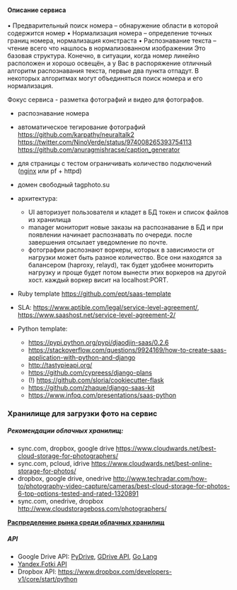 #### Описание сервиса

• Предварительный поиск номера – обнаружение области в которой содержится номер
• Нормализация номера – определение точных границ номера, нормализация констраста
• Распознавание текста – чтение всего что нашлось в нормализованном изображении
Это базовая структура. Конечно, в ситуации, когда номер линейно расположен и
хорошо освещён, а у Вас в распоряжение отличный алгоритм распознавания текста,
первые два пункта отпадут. В некоторых алгоритмах могут объединяться поиск
номера и его нормализация.

Фокус сервиса - разметка фотографий и видео для фотографов.
- распознавание номера
- автоматическое тегирование фотографий
	https://github.com/karpathy/neuraltalk2
	https://twitter.com/NinoVerde/status/974008265393754113
	https://github.com/anuragmishracse/caption_generator

- для страницы с тестом ограничивать количество подключений
([nginx](https://nginx.org/en/docs/http/ngx_http_limit_conn_module.html) или pf + httpd)
- домен свободный tagphoto.su
- архитектура:
  - UI авторизует пользователя и кладет в БД токен и список файлов из хранилища
  - manager мониторит новые заказы на распознавание в БД и при появлении начинает распознавать по очереди. после завершения
  отсылает уведомление по почте.
  - фотографии распознают воркеры, которых в зависимости от нагрузки может быть разное количество. Все они находятся за балансером (haproxy, relayd), так будет удобнее мониторить нагрузку и проще будет потом вынести этих воркеров на другой хост.
  каждый воркер висит на localhost:PORT.
- Ruby template https://github.com/ept/saas-template
- SLA: https://www.aptible.com/legal/service-level-agreement/, https://www.saashost.net/service-level-agreement-2/
- Python template:
  - https://pypi.python.org/pypi/djaodjin-saas/0.2.6
  - https://stackoverflow.com/questions/9924169/how-to-create-saas-application-with-python-and-django
  - http://tastypieapi.org/
  - https://github.com/cypreess/django-plans
  - (!) https://github.com/sloria/cookiecutter-flask
  - https://github.com/zhaque/django-saas-kit
  - https://www.infoq.com/presentations/saas-python


### Хранилище для загрузки фото на сервис

##### Рекомендации облачных хранилищ:

- sync.com, dropbox, google drive https://www.cloudwards.net/best-cloud-storage-for-photographers/
- sync.com, pcloud, idrive https://www.cloudwards.net/best-online-storage-for-photos/
- dropbox, google drive, onedrive http://www.techradar.com/how-to/photography-video-capture/cameras/best-cloud-storage-for-photos-6-top-options-tested-and-rated-1320891
- sync.com, onedrive, dropbox http://www.cloudstorageboss.com/photographers/

**[Распределение рынка среди облачных хранилищ](https://blog.cloudrail.com/cloud-storage-report-2017/)**

##### API

- Google Drive API: [PyDrive](https://pythonhosted.org/PyDrive/), [GDrive API](https://developers.google.com/drive/v3/web/quickstart/python), [Go Lang](https://gist.github.com/atotto/86fa30668473b41eeac7d750e5ad5f5c)
- [Yandex.Fotki API](https://tech.yandex.ru/fotki/)
- Dropbox API: https://www.dropbox.com/developers-v1/core/start/python

